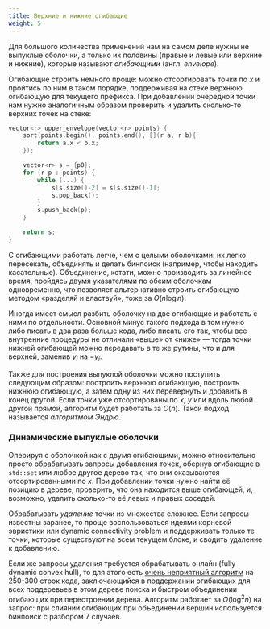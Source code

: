 ```yaml
---
title: Верхние и нижние огибающие
weight: 5
---
```


Для большого количества применений нам на самом деле нужны не выпуклые оболочки, а только их половины (правые и левые или верхние и нижние), которые называют *огибающими* (англ. *envelope*).

Огибающие строить немного проще: можно отсортировать точки по $x$ и пройтись по ним в таком порядке, поддерживая на стеке верхнюю огибающую для текущего префикса. При добавлении очередной точки нам нужно аналогичным образом проверить и удалить сколько-то верхних точек на стеке:

```c++
vector<r> upper_envelope(vector<r> points) {
    sort(points.begin(), points.end(), [](r a, r b){
        return a.x < b.x;
    });

    vector<r> s = {p0};
    for (r p : points) {
        while (...) {
            s[s.size()-2] = s[s.size()-1];
            s.pop_back();
        }
        s.push_back(p);
    }

    return s;
}
```

С огибающими работать легче, чем с целыми оболочками: их легко пересекать, объединять и делать бинпоиск (например, чтобы находить касательные). Объединение, кстати, можно производить за линейное время, пройдясь двумя указателями по обеим оболочкам одновременно, что позволяет альтернативно строить огибающую методом «разделяй и властвуй», тоже за $O(n \log n)$.

Иногда имеет смысл разбить оболочку на две огибающие и работать с ними по отдельности. Основной минус такого подхода в том нужно либо писать в два раза больше кода, либо писать его так, чтобы все внутренние процедуры не отличали «выше» от «ниже» — тогда точки нижней огибающей можно передавать в те же рутины, что и для верхней, заменив $y_i$ на $-y_i$.

Также для построения выпуклой оболочки можно поступить следующим образом: построить верхнюю огибающую, построить нижнюю огибающую, а затем одну из них перевернуть и добавить в конец другой. Если точки уже отсортированы по $x$, $y$ или вдоль любой другой прямой, алгоритм будет работать за $O(n)$. Такой подход называется *алгоритмом Эндрю*.

### Динамические выпуклые оболочки

Оперируя с оболочкой как с двумя огибающими, можно относительно просто обрабатывать запросы добавления точек, обернув огибающие в `std::set` или любое другое дерево так, что они оказываются отсортированными по $x$. При добавлении точки нужно найти её позицию в дереве, проверить, что она находится выше огибающей, и, возможно, удалить сколько-то её левых и правых соседей.

Обрабатывать *удаление* точки из множества сложнее. Если запросы известны заранее, то проще воспользоваться идеями корневой эвристики или dynamic connectivity problem и поддерживать только те точки, которые существуют на всем текущем блоке, и сводить удаление к добавлению.

Если же запросы удаления требуется обрабатывать онлайн (fully dynamic convex hull), то для этого есть [очень неприятный алгоритм](https://neerc.ifmo.ru/wiki/index.php?title=%D0%94%D0%B8%D0%BD%D0%B0%D0%BC%D0%B8%D1%87%D0%B5%D1%81%D0%BA%D0%B0%D1%8F_%D0%B2%D1%8B%D0%BF%D1%83%D0%BA%D0%BB%D0%B0%D1%8F_%D0%BE%D0%B1%D0%BE%D0%BB%D0%BE%D1%87%D0%BA%D0%B0_%28%D0%B4%D0%BE%D1%81%D1%82%D0%B0%D1%82%D0%BE%D1%87%D0%BD%D0%BE_log%5E2_%D0%BD%D0%B0_%D0%B4%D0%BE%D0%B1%D0%B0%D0%B2%D0%BB%D0%B5%D0%BD%D0%B8%D0%B5/%D1%83%D0%B4%D0%B0%D0%BB%D0%B5%D0%BD%D0%B8%D0%B5%20) на 250-300 строк кода, заключающийся в поддержании огибающих для всех поддеревьев в этом дереве поиска и быстром объединении огибающих при перестроении дерева. Алгоритм работает за $O(\log^2 n)$ на запрос: при слиянии огибающих при объединении вершин используется бинпоиск с разбором 7 случаев.
